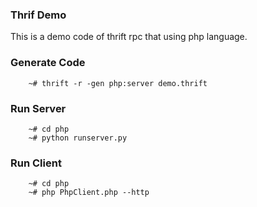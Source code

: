 ### Thrif Demo
This is a demo code of thrift rpc that using php language.

### Generate Code

```
    ~# thrift -r -gen php:server demo.thrift
```

### Run Server

```
    ~# cd php
    ~# python runserver.py
```

### Run Client

```
    ~# cd php
    ~# php PhpClient.php --http
```

